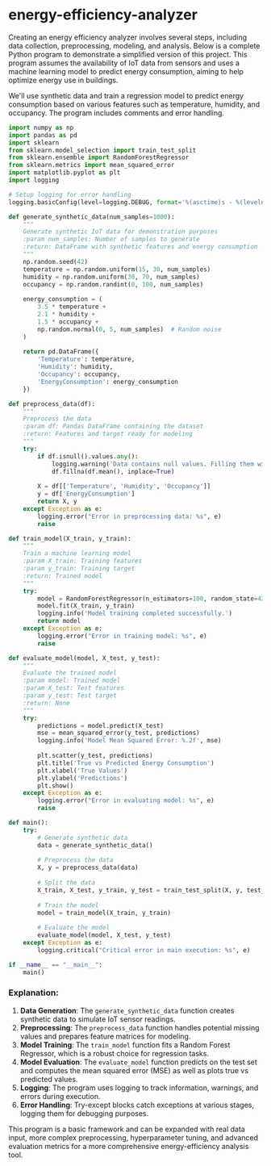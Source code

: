# energy-efficiency-analyzer

Creating an energy efficiency analyzer involves several steps, including data collection, preprocessing, modeling, and analysis. Below is a complete Python program to demonstrate a simplified version of this project. This program assumes the availability of IoT data from sensors and uses a machine learning model to predict energy consumption, aiming to help optimize energy use in buildings.

We'll use synthetic data and train a regression model to predict energy consumption based on various features such as temperature, humidity, and occupancy. The program includes comments and error handling.

```python
import numpy as np
import pandas as pd
import sklearn
from sklearn.model_selection import train_test_split
from sklearn.ensemble import RandomForestRegressor
from sklearn.metrics import mean_squared_error
import matplotlib.pyplot as plt
import logging

# Setup logging for error handling
logging.basicConfig(level=logging.DEBUG, format='%(asctime)s - %(levelname)s - %(message)s')

def generate_synthetic_data(num_samples=1000):
    """
    Generate synthetic IoT data for demonstration purposes
    :param num_samples: Number of samples to generate
    :return: DataFrame with synthetic features and energy consumption
    """
    np.random.seed(42)
    temperature = np.random.uniform(15, 30, num_samples)
    humidity = np.random.uniform(30, 70, num_samples)
    occupancy = np.random.randint(0, 100, num_samples)
    
    energy_consumption = (
        3.5 * temperature +
        2.1 * humidity +
        1.5 * occupancy +
        np.random.normal(0, 5, num_samples)  # Random noise
    )
    
    return pd.DataFrame({
        'Temperature': temperature,
        'Humidity': humidity,
        'Occupancy': occupancy,
        'EnergyConsumption': energy_consumption
    })

def preprocess_data(df):
    """
    Preprocess the data
    :param df: Pandas DataFrame containing the dataset
    :return: Features and target ready for modeling
    """
    try:
        if df.isnull().values.any():
            logging.warning('Data contains null values. Filling them with the mean.')
            df.fillna(df.mean(), inplace=True)
        
        X = df[['Temperature', 'Humidity', 'Occupancy']]
        y = df['EnergyConsumption']
        return X, y
    except Exception as e:
        logging.error("Error in preprocessing data: %s", e)
        raise

def train_model(X_train, y_train):
    """
    Train a machine learning model
    :param X_train: Training features
    :param y_train: Training target
    :return: Trained model
    """
    try:
        model = RandomForestRegressor(n_estimators=100, random_state=42)
        model.fit(X_train, y_train)
        logging.info('Model training completed successfully.')
        return model
    except Exception as e:
        logging.error("Error in training model: %s", e)
        raise

def evaluate_model(model, X_test, y_test):
    """
    Evaluate the trained model
    :param model: Trained model
    :param X_test: Test features
    :param y_test: Test target
    :return: None
    """
    try:
        predictions = model.predict(X_test)
        mse = mean_squared_error(y_test, predictions)
        logging.info('Model Mean Squared Error: %.2f', mse)
        
        plt.scatter(y_test, predictions)
        plt.title('True vs Predicted Energy Consumption')
        plt.xlabel('True Values')
        plt.ylabel('Predictions')
        plt.show()
    except Exception as e:
        logging.error("Error in evaluating model: %s", e)
        raise

def main():
    try:
        # Generate synthetic data
        data = generate_synthetic_data()
        
        # Preprocess the data
        X, y = preprocess_data(data)
        
        # Split the data
        X_train, X_test, y_train, y_test = train_test_split(X, y, test_size=0.2, random_state=42)
        
        # Train the model
        model = train_model(X_train, y_train)
        
        # Evaluate the model
        evaluate_model(model, X_test, y_test)
    except Exception as e:
        logging.critical("Critical error in main execution: %s", e)

if __name__ == "__main__":
    main()
```

### Explanation:

1. **Data Generation**: The `generate_synthetic_data` function creates synthetic data to simulate IoT sensor readings.
2. **Preprocessing**: The `preprocess_data` function handles potential missing values and prepares feature matrices for modeling.
3. **Model Training**: The `train_model` function fits a Random Forest Regressor, which is a robust choice for regression tasks.
4. **Model Evaluation**: The `evaluate_model` function predicts on the test set and computes the mean squared error (MSE) as well as plots true vs predicted values.
5. **Logging**: The program uses logging to track information, warnings, and errors during execution.
6. **Error Handling**: Try-except blocks catch exceptions at various stages, logging them for debugging purposes.

This program is a basic framework and can be expanded with real data input, more complex preprocessing, hyperparameter tuning, and advanced evaluation metrics for a more comprehensive energy-efficiency analysis tool.